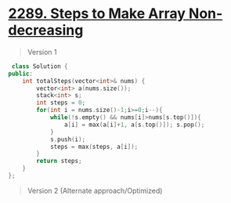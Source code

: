 # [2289. Steps to Make Array Non-decreasing](https://leetcode.com/problems/steps-to-make-array-non-decreasing/)
> Version 1
```c++
 class Solution {
public:
    int totalSteps(vector<int>& nums) {
        vector<int> a(nums.size()); 
        stack<int> s;
        int steps = 0; 
        for(int i = nums.size()-1;i>=0;i--){
            while(!s.empty() && nums[i]>nums[s.top()]){
                a[i] = max(a[i]+1, a[s.top()]); s.pop();
            }
            s.push(i);
            steps = max(steps, a[i]);
        }
        return steps;
    }
};
```

> Version 2 (Alternate approach/Optimized)